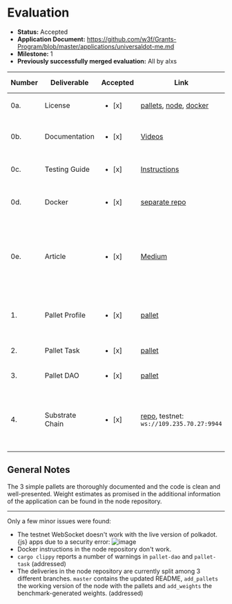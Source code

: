 # Evaluation

- **Status:** Accepted
- **Application Document:** https://github.com/w3f/Grants-Program/blob/master/applications/universaldot-me.md
- **Milestone:** 1
- **Previously successfully merged evaluation:** All by alxs

| Number | Deliverable     | Accepted               | Link                                                                                                                                                                                                                                  | Evaluation Notes                                                                                     |
| ------ | --------------- | ---------------------- | ------------------------------------------------------------------------------------------------------------------------------------------------------------------------------------------------------------------------------------- | ---------------------------------------------------------------------------------------------------- |
| 0a.    | License         | <ul><li>[x] </li></ul> | [pallets](https://github.com/UniversalDot/pallets/blob/master/LICENSE), [node](https://github.com/UniversalDot/universal-dot-node/blob/master/LICENSE), [docker](https://github.com/UniversalDot/compose-service/blob/master/LICENSE) | Apache 2.0, Unlicense                                                                                |
| 0b.    | Documentation   | <ul><li>[x] </li></ul> | [Videos](https://youtube.com/playlist?list=PLecEhYhLLqu72Vh0nqgSHS1jv76DTDyvj)                                                                                                                                                        | Pallets contain extensive inline documentation                                                       |
| 0c.    | Testing Guide   | <ul><li>[x] </li></ul> | [Instructions](https://github.com/UniversalDot/pallets#testing)                                                                                                                                                                       | All 3 pallets have >80% coverage                                                                     |
| 0d.    | Docker          | <ul><li>[x] </li></ul> | [separate repo](https://github.com/UniversalDot/compose-service)                                                                                                                                                                      | Successfully ran the node following the README                                                       |
| 0e.    | Article         | <ul><li>[x] </li></ul> | [Medium](https://medium.com/universaldot/universaldot-dapp-overview-1acf40cb1a61)                                                                                                                                                     | Does not mention the grant at all, so no need to wait to publish it until the milestone is accepted. |
| 1.     | Pallet Profile  | <ul><li>[x] </li></ul> | [pallet](https://github.com/UniversalDot/pallets/tree/master/profile)                                                                                                                                                                 | All 3 pallets meet the specification provided in the application.                                    |
| 2.     | Pallet Task     | <ul><li>[x] </li></ul> | [pallet](https://github.com/UniversalDot/pallets/tree/master/task)                                                                                                                                                                    |
| 3.     | Pallet DAO      | <ul><li>[x] </li></ul> | [pallet](https://github.com/UniversalDot/pallets/tree/master/dao)                                                                                                                                                                     |
| 4.     | Substrate Chain | <ul><li>[x] </li></ul> | [repo](https://github.com/UniversalDot/universal-dot-node/tree/76378ec87cbe959f98e7c76ed0fc26929b094296), testnet: `ws://109.235.70.27:9944`                                                                                          | WS doesn't work with polkadot.js apps, though deployment shouldn't be a deliverable.                 |

## General Notes

The 3 simple pallets are thoroughly documented and the code is clean and well-presented.
Weight estimates as promised in the additional information of the application can be found in the node repository.

---

Only a few minor issues were found:

- The testnet WebSocket doesn't work with the live version of polkadot.{js} apps due to a security error:
  ![image](https://user-images.githubusercontent.com/15819210/154098596-90c2343d-16c7-43a1-bf5d-219008c610e3.png)
- Docker instructions in the node repository don't work.
- `cargo clippy` reports a number of warnings in `pallet-dao` and `pallet-task` (addressed)
- The deliveries in the node repository are currently split among 3 different branches. `master` contains the updated README, `add_pallets` the working version of the node with the pallets and `add_weights` the benchmark-generated weights. (addressed)
